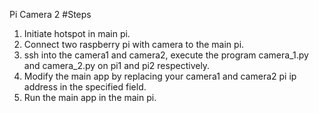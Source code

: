 Pi Camera 2
#Steps
1. Initiate hotspot in main pi. 
2. Connect two raspberry pi with camera to the main pi.
3. ssh into the camera1 and camera2, execute the program camera_1.py and camera_2.py on pi1 and pi2 respectively.
4. Modify the main app by replacing your camera1 and camera2 pi ip address in the specified field.
5. Run the main app in the main pi.